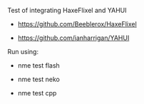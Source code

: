 Test of integrating HaxeFlixel and YAHUI

- https://github.com/Beeblerox/HaxeFlixel

- https://github.com/ianharrigan/YAHUI


Run using:

- nme test flash

- nme test neko

- nme test cpp
